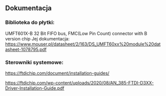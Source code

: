## Dokumentacja

### Biblioteka do płytki:

UMFT601X-B 32 Bit FIFO bus, FMC(Low Pin Count) connector with B version chip
Jej dokumentacja:
https://www.mouser.pl/datasheet/2/163/DS_UMFT60xx%20module%20datasheet-1078795.pdf

### Sterowniki systemowe:

https://ftdichip.com/document/installation-guides/

https://ftdichip.com/wp-content/uploads/2020/08/AN_385-FTDI-D3XX-Driver-Installation-Guide.pdf
